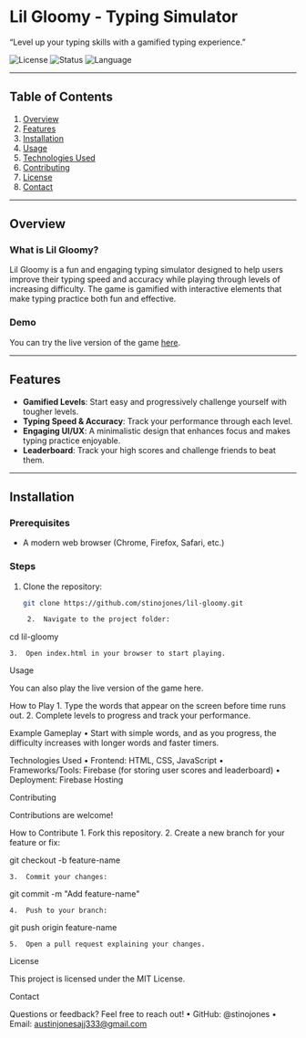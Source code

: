# **Lil Gloomy - Typing Simulator**  
“Level up your typing skills with a gamified typing experience.”

![License](https://img.shields.io/badge/license-MIT-blue.svg) ![Status](https://img.shields.io/badge/status-Active-green.svg) ![Language](https://img.shields.io/github/languages/top/stinojones/lil-gloomy.svg)

---

## **Table of Contents**  
1. [Overview](#overview)  
2. [Features](#features)  
3. [Installation](#installation)  
4. [Usage](#usage)  
5. [Technologies Used](#technologies-used)  
6. [Contributing](#contributing)  
7. [License](#license)  
8. [Contact](#contact)

---

## **Overview**  

### **What is Lil Gloomy?**  
Lil Gloomy is a fun and engaging typing simulator designed to help users improve their typing speed and accuracy while playing through levels of increasing difficulty. The game is gamified with interactive elements that make typing practice both fun and effective.

### **Demo**  
You can try the live version of the game [here](https://lil-gloomy.web.app/).

---

## **Features**  

- **Gamified Levels**: Start easy and progressively challenge yourself with tougher levels.
- **Typing Speed & Accuracy**: Track your performance through each level.
- **Engaging UI/UX**: A minimalistic design that enhances focus and makes typing practice enjoyable.
- **Leaderboard**: Track your high scores and challenge friends to beat them.

---

## **Installation**  

### **Prerequisites**  
- A modern web browser (Chrome, Firefox, Safari, etc.)

### **Steps**  
1. Clone the repository:  
   ```bash
   git clone https://github.com/stinojones/lil-gloomy.git

	2.	Navigate to the project folder:

cd lil-gloomy


	3.	Open index.html in your browser to start playing.

Usage

You can also play the live version of the game here.

How to Play
	1.	Type the words that appear on the screen before time runs out.
	2.	Complete levels to progress and track your performance.

Example Gameplay
	•	Start with simple words, and as you progress, the difficulty increases with longer words and faster timers.

Technologies Used
	•	Frontend: HTML, CSS, JavaScript
	•	Frameworks/Tools: Firebase (for storing user scores and leaderboard)
	•	Deployment: Firebase Hosting

Contributing

Contributions are welcome!

How to Contribute
	1.	Fork this repository.
	2.	Create a new branch for your feature or fix:

git checkout -b feature-name


	3.	Commit your changes:

git commit -m "Add feature-name"


	4.	Push to your branch:

git push origin feature-name


	5.	Open a pull request explaining your changes.

License

This project is licensed under the MIT License.

Contact

Questions or feedback? Feel free to reach out!
	•	GitHub: @stinojones
	•	Email: austinjonesajj333@gmail.com
